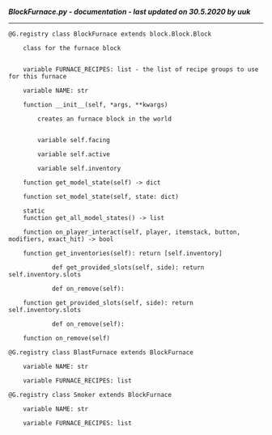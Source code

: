 ***BlockFurnace.py - documentation - last updated on 30.5.2020 by uuk***
___

    @G.registry class BlockFurnace extends block.Block.Block
        
        class for the furnace block


        variable FURNACE_RECIPES: list - the list of recipe groups to use for this furnace

        variable NAME: str

        function __init__(self, *args, **kwargs)
            
            creates an furnace block in the world


            variable self.facing

            variable self.active

            variable self.inventory

        function get_model_state(self) -> dict

        function set_model_state(self, state: dict)

        static
        function get_all_model_states() -> list

        function on_player_interact(self, player, itemstack, button, modifiers, exact_hit) -> bool

        function get_inventories(self): return [self.inventory]
                
                def get_provided_slots(self, side): return self.inventory.slots
                
                def on_remove(self):

        function get_provided_slots(self, side): return self.inventory.slots
                
                def on_remove(self):

        function on_remove(self)

    @G.registry class BlastFurnace extends BlockFurnace

        variable NAME: str

        variable FURNACE_RECIPES: list

    @G.registry class Smoker extends BlockFurnace

        variable NAME: str

        variable FURNACE_RECIPES: list